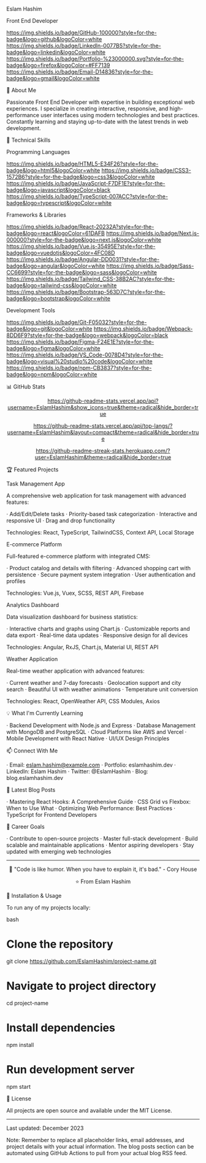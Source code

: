 Eslam Hashim

Front End Developer

https://img.shields.io/badge/GitHub-100000?style=for-the-badge&logo=github&logoColor=white
https://img.shields.io/badge/LinkedIn-0077B5?style=for-the-badge&logo=linkedin&logoColor=white
https://img.shields.io/badge/Portfolio-%23000000.svg?style=for-the-badge&logo=firefox&logoColor=#FF7139
https://img.shields.io/badge/Email-D14836?style=for-the-badge&logo=gmail&logoColor=white

🚀 About Me

Passionate Front End Developer with expertise in building exceptional web experiences. I specialize in creating interactive, responsive, and high-performance user interfaces using modern technologies and best practices. Constantly learning and staying up-to-date with the latest trends in web development.

💼 Technical Skills

Programming Languages

https://img.shields.io/badge/HTML5-E34F26?style=for-the-badge&logo=html5&logoColor=white
https://img.shields.io/badge/CSS3-1572B6?style=for-the-badge&logo=css3&logoColor=white
https://img.shields.io/badge/JavaScript-F7DF1E?style=for-the-badge&logo=javascript&logoColor=black
https://img.shields.io/badge/TypeScript-007ACC?style=for-the-badge&logo=typescript&logoColor=white

Frameworks & Libraries

https://img.shields.io/badge/React-20232A?style=for-the-badge&logo=react&logoColor=61DAFB
https://img.shields.io/badge/Next.js-000000?style=for-the-badge&logo=next.js&logoColor=white
https://img.shields.io/badge/Vue.js-35495E?style=for-the-badge&logo=vuedotjs&logoColor=4FC08D
https://img.shields.io/badge/Angular-DD0031?style=for-the-badge&logo=angular&logoColor=white
https://img.shields.io/badge/Sass-CC6699?style=for-the-badge&logo=sass&logoColor=white
https://img.shields.io/badge/Tailwind_CSS-38B2AC?style=for-the-badge&logo=tailwind-css&logoColor=white
https://img.shields.io/badge/Bootstrap-563D7C?style=for-the-badge&logo=bootstrap&logoColor=white

Development Tools

https://img.shields.io/badge/Git-F05032?style=for-the-badge&logo=git&logoColor=white
https://img.shields.io/badge/Webpack-8DD6F9?style=for-the-badge&logo=webpack&logoColor=black
https://img.shields.io/badge/Figma-F24E1E?style=for-the-badge&logo=figma&logoColor=white
https://img.shields.io/badge/VS_Code-0078D4?style=for-the-badge&logo=visual%20studio%20code&logoColor=white
https://img.shields.io/badge/npm-CB3837?style=for-the-badge&logo=npm&logoColor=white

📊 GitHub Stats

<div align="center">

https://github-readme-stats.vercel.app/api?username=EslamHashim&show_icons=true&theme=radical&hide_border=true

https://github-readme-stats.vercel.app/api/top-langs/?username=EslamHashim&layout=compact&theme=radical&hide_border=true

https://github-readme-streak-stats.herokuapp.com/?user=EslamHashim&theme=radical&hide_border=true

</div>

🏆 Featured Projects

Task Management App

A comprehensive web application for task management with advanced features:

· Add/Edit/Delete tasks
· Priority-based task categorization
· Interactive and responsive UI
· Drag and drop functionality

Technologies: React, TypeScript, TailwindCSS, Context API, Local Storage

E-commerce Platform

Full-featured e-commerce platform with integrated CMS:

· Product catalog and details with filtering
· Advanced shopping cart with persistence
· Secure payment system integration
· User authentication and profiles

Technologies: Vue.js, Vuex, SCSS, REST API, Firebase

Analytics Dashboard

Data visualization dashboard for business statistics:

· Interactive charts and graphs using Chart.js
· Customizable reports and data export
· Real-time data updates
· Responsive design for all devices

Technologies: Angular, RxJS, Chart.js, Material UI, REST API

Weather Application

Real-time weather application with advanced features:

· Current weather and 7-day forecasts
· Geolocation support and city search
· Beautiful UI with weather animations
· Temperature unit conversion

Technologies: React, OpenWeather API, CSS Modules, Axios

💡 What I'm Currently Learning

· Backend Development with Node.js and Express
· Database Management with MongoDB and PostgreSQL
· Cloud Platforms like AWS and Vercel
· Mobile Development with React Native
· UI/UX Design Principles

📫 Connect With Me

· Email: eslam.hashim@example.com
· Portfolio: eslamhashim.dev
· LinkedIn: Eslam Hashim
· Twitter: @EslamHashim
· Blog: blog.eslamhashim.dev

📝 Latest Blog Posts

<!-- BLOG-POST-LIST:START -->

· Mastering React Hooks: A Comprehensive Guide
· CSS Grid vs Flexbox: When to Use What
· Optimizing Web Performance: Best Practices
· TypeScript for Frontend Developers

<!-- BLOG-POST-LIST:END -->

🎯 Career Goals

· Contribute to open-source projects
· Master full-stack development
· Build scalable and maintainable applications
· Mentor aspiring developers
· Stay updated with emerging web technologies

---

<div align="center">

🚀 "Code is like humor. When you have to explain it, it's bad." - Cory House

⭐ From Eslam Hashim

</div>

🔧 Installation & Usage

To run any of my projects locally:

bash
# Clone the repository
git clone https://github.com/EslamHashim/project-name.git

# Navigate to project directory
cd project-name

# Install dependencies
npm install

# Run development server
npm start


📄 License

All projects are open source and available under the MIT License.

---

Last updated: December 2023

Note: Remember to replace all placeholder links, email addresses, and project details with your actual information. The blog posts section can be automated using GitHub Actions to pull from your actual blog RSS feed.
